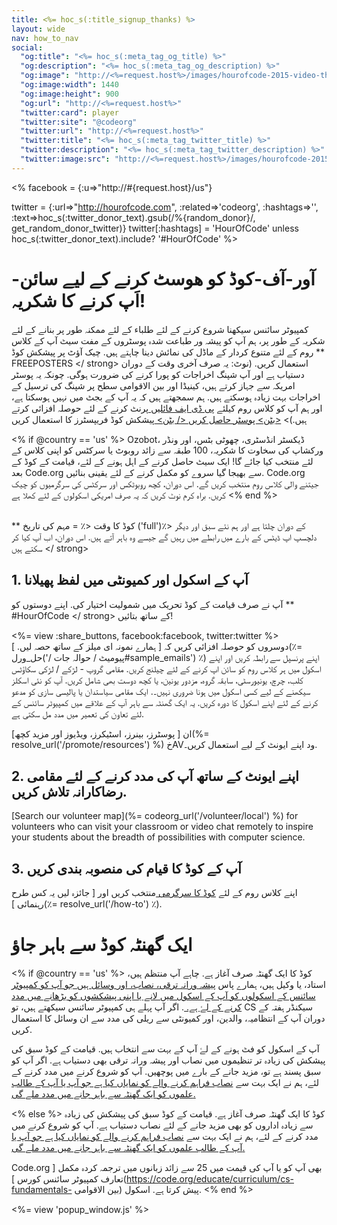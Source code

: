 ```yaml
---
title: <%= hoc_s(:title_signup_thanks) %>
layout: wide
nav: how_to_nav
social:
  "og:title": "<%= hoc_s(:meta_tag_og_title) %>"
  "og:description": "<%= hoc_s(:meta_tag_og_description) %>"
  "og:image": "http://<%=request.host%>/images/hourofcode-2015-video-thumbnail.png"
  "og:image:width": 1440
  "og:image:height": 900
  "og:url": "http://<%=request.host%>"
  "twitter:card": player
  "twitter:site": "@codeorg"
  "twitter:url": "http://<%=request.host%>"
  "twitter:title": "<%= hoc_s(:meta_tag_twitter_title) %>"
  "twitter:description": "<%= hoc_s(:meta_tag_twitter_description) %>"
  "twitter:image:src": "http://<%=request.host%>/images/hourofcode-2015-video-thumbnail.png"
---
```

<% facebook = {:u=>"http://#{request.host}/us"}

twitter = {:url=>"http://hourofcode.com", :related=>'codeorg', :hashtags=>'', :text=>hoc_s(:twitter_donor_text).gsub(/%{random_donor}/, get_random_donor_twitter)} twitter[:hashtags] = 'HourOfCode' unless hoc_s(:twitter_donor_text).include? '#HourOfCode' %>

# آور-آف-کوڈ کو ھوسٹ کرنے کے لیے سائن-اَپ کرنے کا شکریہ!

کمپیوٹر سائنس سیکھنا شروع کرنے کے لئے طلباء کے لئے ممکنہ طور پر بنانے کے لئے شکریہ کے طور پر، ہم آپ کو پیشہ ور طباعت شدہ پوسٹروں کے مفت سیٹ آپ کے کلاس روم کے لئے متنوع کردار کے ماڈل کی نمائش دینا چاہتے ہیں. چیک آؤٹ پر پیشکش کوڈ ** FREEPOSTERS </ strong> استعمال کریں. (نوٹ: یہ صرف آخری وقت کے دوران دستیاب ہے اور آپ شپنگ اخراجات کو پورا کرنے کی ضرورت ہوگی. چونکہ یہ پوسٹر امریکہ سے جہاز کرتے ہیں، کینیڈا اور بین الاقوامی سطح پر شپنگ کی ترسیل کے اخراجات بہت زیادہ ہوسکتے ہیں. ہم سمجھتے ہیں کہ یہ آپ کے بجٹ میں نہیں ہوسکتا ہے، اور ہم آپ کو کلاس روم کیلئے [ پی ڈی ایف فائلیں ](https://code.org/inspire) پرنٹ کرنے کے لئے حوصلہ افزائی کرتے ہیں.)> [ <بٹن> پوسٹر حاصل کریں </ بٹن> ](https://store.code.org/products/code-org-posters-set-of-12) پیشکش کوڈ فریپسٹرز کا استعمال کریں</p> 

<% if @country == 'us' %> Ozobot، ڈیکسٹر انڈسٹری، چھوٹی بٹس، اور ونڈر ورکشاپ کی سخاوت کا شکریہ، 100 طبقہ سے زائد روبوٹ یا سرکٹس کو اپنی کلاس کے لئے منتخب کیا جائے گا! ایک سیٹ حاصل کرنے کے اہل ہونے کے لئے، قیامت کے کوڈ کے بعد Code.org سے بھیجا گیا سروے کو مکمل کرنے کے لئے یقینی بنائیں. Code.org جیتنے والی کلاس روم منتخب کریں گے. اس دوران، کچھ روبوٹکس اور سرکٹس کی سرگرمیوں کو چیک کریں. براہ کرم نوٹ کریں کہ یہ صرف امریکی اسکولوں کے لئے کھلا ہے <% end %>

<br /> ** کوڈ کا وقت <٪ = مہم کی تاریخ ('full')٪> کے دوران چلتا ہے اور ہم نئے سبق اور دیگر دلچسپ اپ ڈیٹس کے بارے میں رابطے میں رہیں گے جیسے وہ باہر آتے ہیں. اس دوران، اب آپ کیا کر سکتے ہیں </ strong></p> 

## 1. آپ کے اسکول اور کمیونٹی میں لفظ پھیلانا

آپ نے صرف قیامت کے کوڈ تحریک میں شمولیت اختیار کی. اپنے دوستوں کو ** #HourOfCode </ strong> کے ساتھ بتائیں!</p> 

<%= view :share_buttons, facebook:facebook, twitter:twitter %> <br /> دوسروں کو حوصلہ افزائی کریں کہ [ ہمارے نمونہ ای میلز کے ساتھ حصہ لیں. ](٪= حل_ورل('/ پیومیٹ / حوالہ جات#sample_emails') ٪) اپنے پرنسپل سے رابطہ کریں اور اپنے اسکول میں ہر کلاس روم کو سائن اپ کرنے کے لئے چیلنج کریں. مقامی گروپ - لڑکے / لڑکی سکاؤٹس کلب، چرچ، یونیورسٹی، سابقہ گروہ، مزدور یونین، یا کچھ دوست بھی شامل کریں. آپ کو نئی اسکلز سیکھنے کے لیے کسی اسکول میں ہونا ضروری نہیں۔. ایک مقامی سیاستدان یا پالیسی سازی کو مدعو کرنے کے لئے اپنے اسکول کا دورہ کریں. یہ ایک گھنٹہ سے باہر آپ کے علاقے میں کمپیوٹر سائنس کے لئے تعاون کی تعمیر میں مدد مل سکتی ہے.

ان [ پوسٹرز، بینرز، اسٹیکرز، ویڈیوز اور مزید کچھ](%= resolve_url('/promote/resources') %) خAVود اپنے ایونٹ کے لیے استعمال کریں۔.

## 2. اپنے ایونٹ کے ساتھ آپ کی مدد کرنے کے لئے مقامی رضاکارانہ تلاش کریں.

[Search our volunteer map](%= codeorg_url('/volunteer/local') %) for volunteers who can visit your classroom or video chat remotely to inspire your students about the breadth of possibilities with computer science.

## 3. آپ کے کوڈ کا قیام کی منصوبہ بندی کریں

اپنے کلاس روم کے لئے [ کوڈ کا سرگرمی ](https://hourofcode.com/learn) منتخب کریں اور [ جائزہ لیں یہ کس طرح رہنمائی ](٪= resolve_url('/how-to') ٪).

# ایک گھنٹہ کوڈ سے باہر جاؤ

<% if @country == 'us' %> کوڈ کا ایک گھنٹہ صرف آغاز ہے. چاہے آپ منتظم ہیں، استاد، یا وکیل ہیں، ہمارے پاس [ پیشہ ورانہ ترقی، نصاب، اور وسائل ہیں جو آپ کو کمپیوٹر سائنس کے اسکولوں کو آپ کے اسکول میں لانے یا اپنی پیشکشوں کو بڑھانے میں مدد کرنے کے لۓ ہے. ](https://code.org/yourschool). اگر آپ پہلے ہی کمپیوٹر سائنس سیکھتے ہیں، تو CS سیکنڈر ہفتہ کے دوران آپ کے انتظامیہ، والدین، اور کمیونٹی سے ریلی کی مدد سے ان وسائل کا استعمال کریں.

آپ کے اسکول کو فٹ ہونے کے لۓ آپ کے بہت سے انتخاب ہیں. قیامت کے کوڈ سبق کی پیشکش کی زیادہ تر تنظیموں میں نصاب اور پیشہ ورانہ ترقی بھی دستیاب ہے. اگر آپ کو سبق پسند ہے تو، مزید جانے کے بارے میں پوچھیں. آپ کو شروع کرنے میں مدد کرنے کے لئے، ہم نے ایک بہت سے [ نصاب فراہم کرنے والے کو نمایاں کیا ہے جو آپ یا آپ کے طالب علموں کو ایک گھنٹہ سے باہر جانے میں مدد ملے گی. ](https://hourofcode.com/beyond)

<% else %> کوڈ کا ایک گھنٹہ صرف آغاز ہے. قیامت کے کوڈ سبق کی پیشکش کی زیادہ سے زیادہ اداروں کو بھی مزید جانے کے لئے نصاب دستیاب ہے. آپ کو شروع کرنے میں مدد کرنے کے لئے، ہم نے ایک بہت سے [ نصاب فراہم کرنے والے کو نمایاں کیا ہے جو آپ یا آپ کے طالب علموں کو ایک گھنٹہ سے باہر جانے میں مدد ملے گی. ](https://hourofcode.com/beyond)

Code.org بھی آپ کو یا آپ کی قیمت میں 25 سے زائد زبانوں میں ترجمہ کردہ مکمل [ تعارف کمپیوٹر سائنس کورس ](https://code.org/educate/curriculum/cs-fundamentals- بین الاقوامی) پیش کرتا ہے. اسکول. <% end %>

<%= view 'popup_window.js' %>